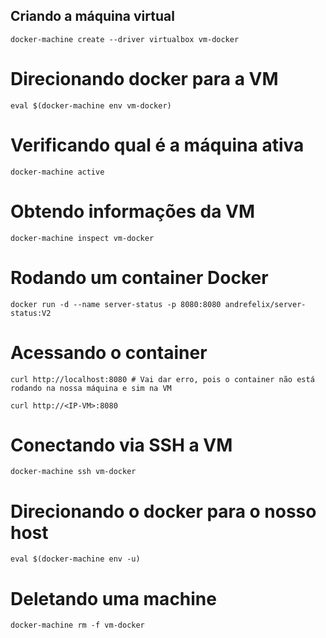 ## Criando a máquina virtual

    docker-machine create --driver virtualbox vm-docker

# Direcionando docker para a VM

    eval $(docker-machine env vm-docker)

# Verificando qual é a máquina ativa

    docker-machine active

# Obtendo informações da VM

    docker-machine inspect vm-docker

# Rodando um container Docker

    docker run -d --name server-status -p 8080:8080 andrefelix/server-status:V2


# Acessando o container

    curl http://localhost:8080 # Vai dar erro, pois o container não está rodando na nossa máquina e sim na VM

    curl http://<IP-VM>:8080


# Conectando via SSH a VM

    docker-machine ssh vm-docker

# Direcionando o docker para o nosso host

    eval $(docker-machine env -u)

# Deletando uma machine

    docker-machine rm -f vm-docker
